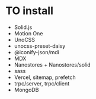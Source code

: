 # TO install

- Solid.js
- Motion One
- UnoCSS
- unocss-preset-daisy
- @iconify-json/mdi
- MDX
- Nanostores + Nanostores/solid
- sass
- Vercel, sitemap, prefetch
- trpc/server, trpc/client
- MongoDB